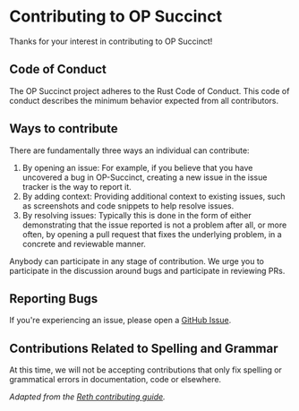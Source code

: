 # Contributing to OP Succinct

Thanks for your interest in contributing to OP Succinct!

## Code of Conduct

The OP Succinct project adheres to the Rust Code of Conduct. This code of conduct describes the minimum behavior expected from all contributors.

## Ways to contribute
There are fundamentally three ways an individual can contribute:

1. By opening an issue: For example, if you believe that you have uncovered a bug in OP-Succinct, creating a new issue in the issue tracker is the way to report it.
2. By adding context: Providing additional context to existing issues, such as screenshots and code snippets to help resolve issues.
3. By resolving issues: Typically this is done in the form of either demonstrating that the issue reported is not a problem after all, or more often, by opening a pull request that fixes the underlying problem, in a concrete and reviewable manner.

Anybody can participate in any stage of contribution. We urge you to participate in the discussion around bugs and participate in reviewing PRs.

## Reporting Bugs

If you're experiencing an issue, please open a [GitHub Issue](https://github.com/succinctlabs/op-succinct/issues).

## Contributions Related to Spelling and Grammar

At this time, we will not be accepting contributions that only fix spelling or grammatical errors in documentation, code or elsewhere.

*Adapted from the [Reth contributing guide](https://github.com/paradigmxyz/reth/blob/main/CONTRIBUTING.md).*  


